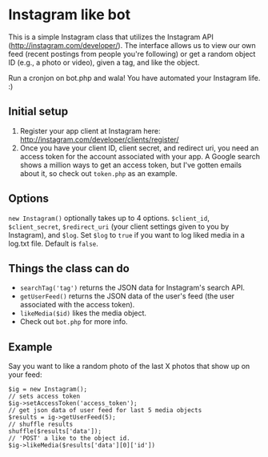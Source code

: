 Instagram like bot
===============
This is a simple Instagram class that utilizes the Instagram API (http://instagram.com/developer/). The interface allows us to view our own feed (recent postings from people you're following) or get a random object ID (e.g., a photo or video), given a tag, and like the object.

Run a cronjon on bot.php and wala! You have automated your Instagram life. :)

## Initial setup
1. Register your app client at Instagram here: http://instagram.com/developer/clients/register/
2. Once you have your client ID, client secret, and redirect uri, you need an access token for the account associated with your app. A Google search shows a million ways to get an access token, but I've gotten emails about it, so check out `token.php` as an example.

## Options
`new Instagram()` optionally takes up to 4 options. `$client_id`, `$client_secret`, `$redirect_uri` (your client settings given to you by Instagram), and `$log`. Set `$log` to `true` if you want to log liked media in a log.txt file. Default is `false`.
## Things the class can do
* `searchTag('tag')` returns the JSON data for Instagram's search API.
* `getUserFeed()` returns the JSON data of the user's feed (the user associated with the access token).
* `likeMedia($id)` likes the media object.
* Check out `bot.php` for more info.

## Example
Say you want to like a random photo of the last X photos that show up on your feed:
```
$ig = new Instagram();
// sets access token
$ig->setAccessToken('access_token');
// get json data of user feed for last 5 media objects
$results = ig->getUserFeed(5);
// shuffle results
shuffle($results['data']);
// 'POST' a like to the object id.
$ig->likeMedia($results['data'][0]['id'])

```
